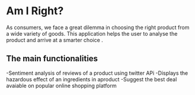 # Am I Right? #


As consumers, we face a great dilemma in choosing the right product from a wide variety of goods. This application helps the user to analyse the product and arrive at a smarter choice . 

## The main functionalities ##
-Sentiment analysis of reviews of a product using twitter APi
-Displays the hazardous effect of an ingredients in aproduct
-Suggest the best deal avaiable on popular online shopping platform

